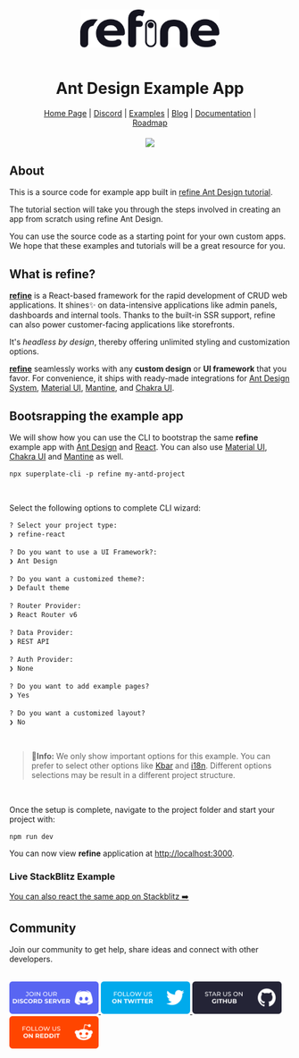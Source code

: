 
<br/>

<div align="center" style="margin: 30px;">
<a href="https://github.com/refinedev/refine">
  <img src="https://raw.githubusercontent.com/refinedev/refine/master/logo.png"   style="width:250px;" align="center" />
</a>
<br />
<br />

<h1>Ant Design Example App</h1>

<div align="center">
    <a href="https://refine.dev">Home Page</a> |
    <a href="https://discord.gg/refine">Discord</a> |
    <a href="https://refine.dev/examples/">Examples</a> | 
    <a href="https://refine.dev/blog/">Blog</a> | 
    <a href="https://refine.dev/docs/">Documentation</a> | 
    <a href="https://github.com/refinedev/refine/projects/1">Roadmap</a>
</div>

<br />

<a href="https://github.com/refinedev/refine">
 <img src="https://github.com/refinedev/refine/blob/master/documentation/static/img/first-example-result.png?raw=true"   style="width:650px;" align="center" />
 </a>
</div>




## About

This is a source code for example app built in [refine Ant Design tutorial](https://refine.dev/docs/tutorials/ant-design-tutorial/).

The tutorial section will take you through the steps involved in creating an app from scratch using refine Ant Design.

You can use the source code as a starting point for your own custom apps.  We hope that these examples and tutorials will be a great resource for you.


## What is refine?
[**refine**](https://github.com/refinedev/refine) is a React-based framework for the rapid  development of CRUD web applications. It shines✨ on data-intensive applications like admin panels, dashboards and internal tools. Thanks to the built-in SSR support, refine can also power customer-facing applications like storefronts.


It's *headless by design*, thereby offering unlimited styling and customization options.

[**refine**](https://github.com/refinedev/refine) seamlessly works with any **custom design** or **UI framework** that you favor. For convenience, it ships with ready-made integrations for [Ant Design System](https://ant.design/), [Material UI](https://mui.com/), [Mantine](https://mantine.dev/), and [Chakra UI](https://chakra-ui.com/).

## Bootsrapping the example app

We will show how you can use the CLI to bootstrap the same **refine** example app with [Ant Design](https://ant.design/) and [React](https://reactjs.org/). You can also use [Material UI](https://material-ui.com/), [Chakra UI](https://chakra-ui.com/) and [Mantine](https://mantine.dev/) as well.

```
npx superplate-cli -p refine my-antd-project
```


<br/>

Select the following options to complete CLI wizard:

```
? Select your project type: 
❯ refine-react

? Do you want to use a UI Framework?:
❯ Ant Design

? Do you want a customized theme?:
❯ Default theme

? Router Provider:
❯ React Router v6

? Data Provider:
❯ REST API

? Auth Provider:
❯ None

? Do you want to add example pages? 
❯ Yes

? Do you want a customized layout?
❯ No
```
<br/>

>🚦**Info:**
 We only show important options for this example. You can prefer to select other options like [Kbar](https://github.com/timc1/kbar) and [i18n](https://www.i18next.com/). Different options selections may be result in a different project structure.



<br/>

Once the setup is complete, navigate to the project folder and start your project with:

```
npm run dev
```

You can now view **refine** application at [http://localhost:3000](http://localhost:3000).
<br/>

### Live StackBlitz Example
[You can also react the same app on Stackblitz 	➡️ ](https://stackblitz.com/edit/refinedev-refine-n8shov?file=package.json)

## Community
Join our community to get help, share ideas and connect with other developers.

<br>

<a href="https://discord.gg/refine">
  <img src="images/discord.png" width="160px" />
</a>
<a href="https://twitter.com/refine_dev">
  <img src="images/twitter.png" width="160px" />
</a>
<a href="https://github.com/refinedev/refine">
  <img src="images/github.png"  width="160px"/>
</a>
<a href="https://www.reddit.com/r/refine/">
  <img src="images/reddit.png" width="160px" />
</a>
